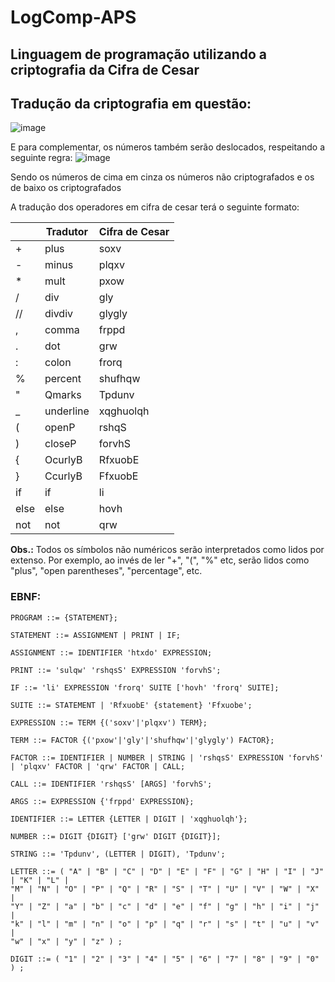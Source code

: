 # LogComp-APS
## Linguagem de programação utilizando a criptografia da Cifra de Cesar

## Tradução da criptografia em questão:
![image](https://user-images.githubusercontent.com/49621844/225606246-f7666edf-9c59-4f6c-8e58-e34b2ad4d1d6.png)

E para complementar, os números também serão deslocados, respeitando a seguinte regra:
![image](https://user-images.githubusercontent.com/49621844/226198110-a76e0dc9-3075-449b-b665-13655e9abf16.png)

Sendo os números de cima em cinza os números não criptografados e os de baixo os criptografados

A tradução dos operadores em cifra de cesar terá o seguinte formato:

|                |           Tradutor            |       Cifra de Cesar        |
|----------------|-------------------------------|-----------------------------|
|       +        |            plus               |           soxv              |
|       -        |            minus              |           plqxv             |
|       *        |            mult               |           pxow              |
|       /        |            div                |           gly               |
|       //       |            divdiv             |           glygly            |
|       ,        |            comma              |           frppd             |
|       .        |            dot                |           grw               |
|       :        |            colon              |           frorq             |
|       %        |            percent            |           shufhqw           |
|       "        |            Qmarks             |           Tpdunv            |
|       _        |            underline          |           xqghuolqh         |
|       (        |            openP              |           rshqS             |
|       )        |            closeP             |           forvhS            |
|       {        |            OcurlyB            |           RfxuobE           |
|       }        |            CcurlyB            |           FfxuobE           |
|       if       |            if                 |           li                |
|       else     |            else               |           hovh              |
|       not      |            not                |           qrw               |

**Obs.:** Todos os símbolos não numéricos serão interpretados como lidos por extenso. Por exemplo, ao invés de ler "+", "(", "%" etc, serão lidos como "plus", "open parentheses", "percentage", etc.


### EBNF:
    PROGRAM ::= {STATEMENT};

	STATEMENT ::= ASSIGNMENT | PRINT | IF;

	ASSIGNMENT ::= IDENTIFIER 'htxdo' EXPRESSION;

	PRINT ::= 'sulqw' 'rshqsS' EXPRESSION 'forvhS';

	IF ::= 'li' EXPRESSION 'frorq' SUITE ['hovh' 'frorq' SUITE];

	SUITE ::= STATEMENT | 'RfxuobE' {statement} 'Ffxuobe';

	EXPRESSION ::= TERM {('soxv'|'plqxv') TERM};

	TERM ::= FACTOR {('pxow'|'gly'|'shufhqw'|'glygly') FACTOR};

	FACTOR ::= IDENTIFIER | NUMBER | STRING | 'rshqsS' EXPRESSION 'forvhS' | 'plqxv' FACTOR | 'qrw' FACTOR | CALL;

	CALL ::= IDENTIFIER 'rshqsS' [ARGS] 'forvhS';

	ARGS ::= EXPRESSION {'frppd' EXPRESSION};

	IDENTIFIER ::= LETTER {LETTER | DIGIT | 'xqghuolqh'};

	NUMBER ::= DIGIT {DIGIT} ['grw' DIGIT {DIGIT}];

	STRING ::= 'Tpdunv', (LETTER | DIGIT), 'Tpdunv';

	LETTER ::= ( "A" | "B" | "C" | "D" | "E" | "F" | "G" | "H" | "I" | "J" | "K" | "L" |
	"M" | "N" | "O" | "P" | "Q" | "R" | "S" | "T" | "U" | "V" | "W" | "X" |
	"Y" | "Z" | "a" | "b" | "c" | "d" | "e" | "f" | "g" | "h" | "i" | "j" |
	"k" | "l" | "m" | "n" | "o" | "p" | "q" | "r" | "s" | "t" | "u" | "v" |
	"w" | "x" | "y" | "z" ) ;

	DIGIT ::= ( "1" | "2" | "3" | "4" | "5" | "6" | "7" | "8" | "9" | "0" ) ;
